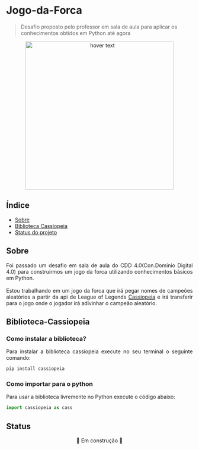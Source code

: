 # Jogo-da-Forca

> Desafio proposto pelo professor em sala de aula para aplicar os conhecimentos obtidos em Python até agora

<p align="center">
  <img src="https://1000logos.net/wp-content/uploads/2020/09/League-of-Legends-Logo-2008.png" width="400" title="hover text">
</p>

## Índice

* [Sobre](#sobre)
* [Biblioteca Cassiopeia](#biblioteca-cassiopeia)
* [Status do projeto](#status)

## Sobre
  <p align="justify">Foi passado um desafio em sala de aula do CDD 4.0(Con.Domínio Digital 4.0) para construirmos um jogo da forca utilizando conhecimentos básicos em Python.
  <br><br>Estou trabalhando em um jogo da forca que irá pegar nomes de campeões aleatórios a partir da api de League of Legends <a href="https://cassiopeia.readthedocs.io/en/latest/index.html#" target="_blank">Cassiopeia</a> e irá transferir para o jogo onde o jogador irá adivinhar o campeão aleatório.</p>

## Biblioteca-Cassiopeia
<h3>Como instalar a biblioteca?</h3>
<p align="justify">Para instalar a biblioteca cassiopeia execute no seu terminal o seguinte comando:</p>

```bash
pip install cassiopeia
```
<h3>Como importar para o python</h3>
<p align="justify">Para usar a biblioteca livremente no Python execute o código abaixo:</p>

```python
import cassiopeia as cass
```
## Status

<p align="center">🚧 Em construção 🚧</p>

